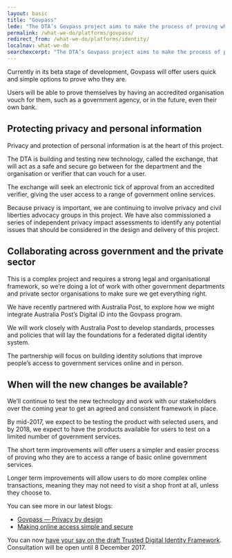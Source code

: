 ```yaml
---
layout: basic
title: "Govpass"
lede: "The DTA’s Govpass project aims to make the process of proving who you are to government services online simple, safe and secure."
permalink: /what-we-do/platforms/govpass/
redirect_from: /what-we-do/platforms/identity/
localnav: what-we-do
searchexcerpt: "The DTA’s Govpass project aims to make the process of proving who you are to government services online simple, safe and secure."
---
```


Currently in its beta stage of development, Govpass will offer users quick and simple options to prove who they are.

Users will be able to prove themselves by having an accredited organisation vouch for them, such as a government agency, or in the future, even their own bank.

## Protecting privacy and personal information

Privacy and protection of personal information is at the heart of this project.

The DTA is building and testing new technology, called the exchange, that will act as a safe and secure go between for the department and the organisation or verifier that can vouch for a user.

The exchange will seek an electronic tick of approval from an accredited verifier, giving the user access to a range of government online services.

Because privacy is important, we are continuing to involve privacy and civil liberties advocacy groups in this project.
We have also commissioned a series of independent privacy impact assessments to identify any potential issues that should be considered in the design and delivery of this project.

## Collaborating across government and the private sector

This is a complex project and requires a strong legal and organisational framework, so we’re doing a lot of work with other government departments and private sector organisations to make sure we get everything right. 

We have recently partnered with Australia Post, to explore how we might integrate Australia Post’s Digital iD into the Govpass program. 

We will work closely with Australia Post to develop standards, processes and policies that will lay the foundations for a federated digital identity system. 

The partnership will focus on building identity solutions that improve people’s access to government services online and in person. 
 
## When will the new changes be available?

We’ll continue to test the new technology and work with our stakeholders over the coming year to get an agreed and consistent framework in place.

By mid-2017, we expect to be testing the product with selected users, and by 2018, we expect to have the products available for users to test on a limited number of government services.

The short term improvements will offer users a simpler and easier process of proving who they are to access a range of basic online government services.

Longer term improvements will allow users to do more complex online transactions, meaning they may not need to visit a shop front at all, unless they choose to.

You can see more in our latest blogs:

- [Govpass — Privacy by design](https://www.dta.gov.au/blog/govpass-privacy-by-design/)
- [Making online access simple and secure](https://www.dta.gov.au/blog/govpass/)


You can now [have your say on the draft Trusted Digital Identity Framework](https://engage-digital.engagementhub.com.au/). Consultation will be open until 8 December 2017.
